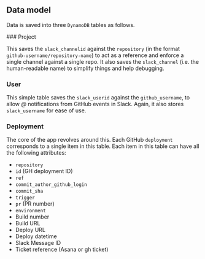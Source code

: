 ## Data model

Data is saved into three `DynamoDB` tables as follows.

### Project

This saves the `slack_channelid` against the `repository` (in the format
`github-username/repository-name`) to act as a reference and enforce a single
channel against a single repo. It also saves the `slack_channel` (i.e. the
human-readable name) to simplify things and help debugging.

### User

This simple table saves the `slack_userid` against the `github_username`, to
allow _@_ notifications from GitHub events in Slack. Again, it also stores
`slack_username` for ease of use.

### Deployment

The core of the app revolves around this. Each GitHub `deployment` corresponds
to a single item in this table. Each item in this table can have all the
following attributes:

- `repository`
- `id` (GH deployment ID)
- `ref`
- `commit_author_github_login`
- `commit_sha`
- `trigger`
- `pr` (PR number)
- `environment`
- Build number
- Build URL
- Deploy URL
- Deploy datetime
- Slack Message ID
- Ticket reference (Asana or gh ticket)
